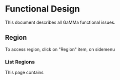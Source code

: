 # Functional Design

This document describes all GaMMa functional issues.

## Region

To access region, click on "Region" item, on sidemenu  

### List  Regions

This page contains

